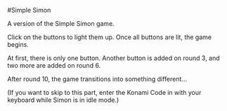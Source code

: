 #Simple Simon

A version of the Simple Simon game.

Click on the buttons to light them up. Once all buttons are lit, the game begins.

At first, there is only one button. Another button is added on round 3, and two more are added on round 6.

After round 10, the game transitions into something different...

(If you want to skip to this part, enter the Konami Code in with your keyboard while Simon is in idle mode.)